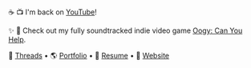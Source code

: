 
☕ 📺 I'm back on [YouTube](https://youtube.com/insanj)!
 
✨ 🐏 Check out my fully soundtracked indie video game [Oogy: Can You Help](https://oogycanyouhelp.com).

🧵 [Threads](https://threads.net/@insanj) • 🌎 [Portfolio](https://julian.coffee) • 👋 [Resume](https://insanj.github.io/resume/) • 💬 [Website](https://insanj.com)


<!--
**insanj/insanj** is a ✨ _special_ ✨ repository because its `README.md` (this file) appears on your GitHub profile.

Here are some ideas to get you started:

- 🔭 I’m currently working on ...
- 🌱 I’m currently learning ...
- 👯 I’m looking to collaborate on ...
- 🤔 I’m looking for help with ...
- 💬 Ask me about ...
- 📫 How to reach me: ...
- 😄 Pronouns: ...
- ⚡ Fun fact: ...
-->

